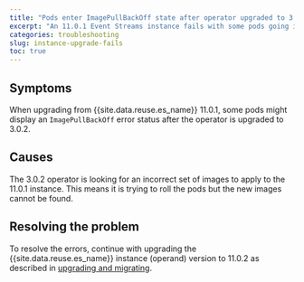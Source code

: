 ```yaml
---
title: "Pods enter ImagePullBackOff state after operator upgraded to 3.0.2"
excerpt: "An 11.0.1 Event Streams instance fails with some pods going in to the ImagePullBackOff state."
categories: troubleshooting
slug: instance-upgrade-fails
toc: true
---
```


## Symptoms

When upgrading from {{site.data.reuse.es_name}} 11.0.1, some pods might display an `ImagePullBackOff` error status after the operator is upgraded to 3.0.2.

## Causes

The 3.0.2 operator is looking for an incorrect set of images to apply to the 11.0.1 instance. This means it is trying to roll the pods but the new images cannot be found.

## Resolving the problem

To resolve the errors, continue with upgrading the {{site.data.reuse.es_name}} instance (operand) version to 11.0.2 as described in [upgrading and migrating](../../installing/upgrading).

